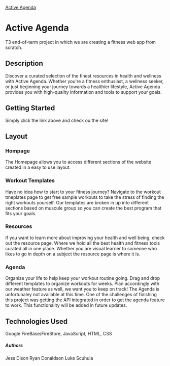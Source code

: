 [Active Agenda](https://t3-fitness-app-from-scratch.web.app/)


# Active Agenda
T3 end-of-term project in which we are creating a fitness web app from scratch. 

## Description
Discover a curated selection of the finest resources in health and wellness with Active Agenda. Whether you're a fitness enthusiast, a wellness seeker, or just beginning your journey towards a healthier lifestyle, Active Agenda provides you with high-quality information and tools to support your goals.

## Getting Started
Simply click the link above and check ou the site!

## Layout

### Hompage 
The Homepage allows you to access different sections of the website created in a easy to use layout.

### Workout Templates
Have no idea how to start to your fitness journey? Navigate to the workout tmeplates page to get free sample workouts to take the stress of finding the right workouts yourself. Our templates are broken in up into different sections based on muscule group so you can create the best program that fits your goals.

### Resources
If you want to learn more about improving your health and well being, check out the resource page. Where we hold all the best health and fitness tools curated all in one place. Whether you are visual learner to someone who likes to go in depth on a subject the resource page is where it is.

### Agenda 
Organize your life to help keep your workout routine going. Drag and drop different templates to organize workouts for weeks. Plan accordingly with our weather feature as well, we want you to keep on track! The Agenda is unfortunaley not available at this time. One of the challenges of finishing this project was getting the API integrated in order to get the agenda feature to work. This functionality will be added in future updates.

## Technologies Used
Google FireBase/FireStore, JavaScript, HTML, CSS

##### Authors
Jess Dison
Ryan Donaldson
Luke Scuhula


